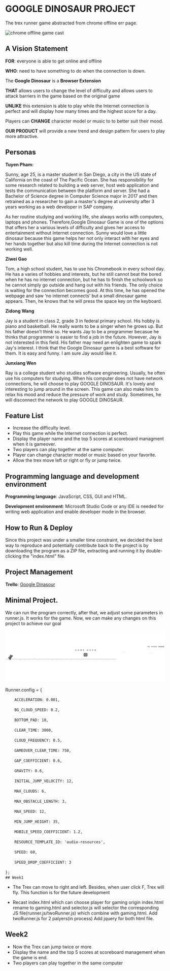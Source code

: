 # GOOGLE DINOSAUR PROJECT

The trex runner game abstracted from chrome offline err page.

![chrome offline game cast](img/chrome_offline_game.gif)

## A Vision Statement

<strong>FOR</strong>: everyone is able to get online and offline 

<strong>WHO</strong>: need to have something to do when the connection is down.

The <strong>Google Dinosaur</strong> is a <strong>Browser Extension</strong>

<strong>THAT</strong> allows users to change the level of difficulty and allows users to attack barriers in the game based on the original game

<strong>UNLIKE</strong> this extension is able to play while the Internet connection is perfect and will display how many times and the highest score for a day.

Players can <strong>CHANGE</strong> character model or music to to better suit their mood.

<strong>OUR PRODUCT</strong> will provide a new trend and design pattern for users to play more attractive.

## Personas

<strong>Tuyen Pham:</strong>

Sunny, age 25, is a master student in San Diego, a city in the US state of California on the coast of The Pacific Ocean. She has responsibility for some research related to building a web server, host web application and tests the communication between the platform and server. She had a Bachelor of Science degree in Computer Science major in 2017 and then retrained as a researcher to gain a master's degree at university after 3 years working as a web developer in SAP company. 

As her routine studying and working life, she always works with computers, laptops and phones. Therefore,Google Dinosaur Game is one of the options that offers her a various levels of difficulty and gives her access to entertainment without Internet connection. Sunny would love a little dinosaur because this game helps her not only interact with her eyes and her hands together but also kill time during the Internet connection is not working well.

<strong>Ziwei Gao</strong>

Tom, a high school student, has to use his Chromebook in every school day. He has a varies of hobbies and interests, but he still cannot beat the bored when he has no internet connection, but he has to finish the schoolwork so he cannot simply go outside and hang out with his friends. The only choice is waiting for the connection becomes good.  At this time, he has opened the webpage and saw ‘no internet connects’ but a small dinosaur game appears. Then, he knows that he will press the space key on the keyboard.

<strong>Zidong Wang</strong>

Jay is a student in class 2, grade 3 in federal primary school. His hobby is piano and basketball. He really wants to be a singer when he grows up. But his father doesn’t think so. He wants Jay to be a programmer becasue he thinks that programmer is easier to find a job in the future. However, Jay is not interested in this field. His father may need an enlighten game to spark Jay's interest. I think that the Google Dinosaur game is a best software for them. It is easy and funny. I am sure Jay would like it.

<strong>Junxiang Wen</strong>

Ray is a college student who studies software engineering. Usually, he often use his computers for studying. When his computer does not have network connections, he will choose to play GOOGLE DINOSAUR. It's lovely and interesting to jump around in the screen. This game can also make him to relax his mood and reduce the pressure of work and study. Sometimes, he will disconnect the network to play  GOOGLE DINOSAUR.

## Feature List

- Increase the difficulty level.
- Play this game while the Internet connection is perfect.
- Display the player name and the top 5 scores at scoreboard managment when it is gameover.
- Two players can play together at the same computer.
- Player can change character model or music based on your favorite.
- Allow the trex move left or right or fly or jump twice.

## Programming language and development environment

<strong>Programming language</strong>: JavaScript, CSS, GUI and HTML.

<strong>Development environment</strong>: Microsoft Studio Code or any IDE is needed for writing web application and enable developer mode in the browser.

## How to Run & Deploy

Since this project was under a smaller time constraint, we decided the best way to reproduce and potentially contribute back to the project is by downloading the program as a ZIP file, extracting and running it by double-clicking the "index.html" file.

## Project Management

<strong>Trello</strong>: [Google Dinasour](https://trello.com/b/VbdpN3TF/final-projec-google-dinosaur)

## Minimal Project.

We can run the program correctly, after that, we adjust some parameters in runner.js. It works for the game.
Now, we can make any changes on this project to  achieve our goal

![Graphs](https://github.com/3296Spring2020/project-01-google-dinosaur/blob/Wang/little.png)

 Runner.config = {
 
        ACCELERATION: 0.001,
        
        BG_CLOUD_SPEED: 0.2,
        
        BOTTOM_PAD: 10,
        
        CLEAR_TIME: 3000,
        
        CLOUD_FREQUENCY: 0.5,
        
        GAMEOVER_CLEAR_TIME: 750,
        
        GAP_COEFFICIENT: 0.6,
        
        GRAVITY: 0.6,
        
        INITIAL_JUMP_VELOCITY: 12,
        
        MAX_CLOUDS: 6,
        
        MAX_OBSTACLE_LENGTH: 3,
        
        MAX_SPEED: 12,
        
        MIN_JUMP_HEIGHT: 35,
        
        MOBILE_SPEED_COEFFICIENT: 1.2,
        
        RESOURCE_TEMPLATE_ID: 'audio-resources',
        
        SPEED: 60,
        
        SPEED_DROP_COEFFICIENT: 3
        
    };
    ## Week1

- The Trex can move to right and left. Besides, when user click F, Trex will fly. This function is for the future development

- Recast index.html which can choose player for gaming
origin index.html rename to gaming.html and selector.js will selector the corresponding JS file(runner.js/twoRunner.js) which combine with gaming.html.
Add twoRunner.js for 2 palyers(in process)
Add jquery for both html file.

## Week2

- Now the Trex can jump twice or more
- Display the name and the top 5 scores at scoreboard management when the game is end.
- Two players can play together in the same computer

